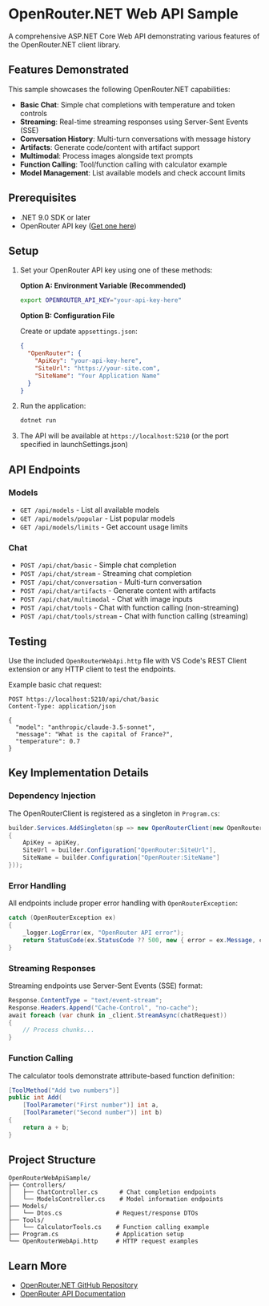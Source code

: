 # OpenRouter.NET Web API Sample

A comprehensive ASP.NET Core Web API demonstrating various features of the OpenRouter.NET client library.

## Features Demonstrated

This sample showcases the following OpenRouter.NET capabilities:

- **Basic Chat**: Simple chat completions with temperature and token controls
- **Streaming**: Real-time streaming responses using Server-Sent Events (SSE)
- **Conversation History**: Multi-turn conversations with message history
- **Artifacts**: Generate code/content with artifact support
- **Multimodal**: Process images alongside text prompts
- **Function Calling**: Tool/function calling with calculator example
- **Model Management**: List available models and check account limits

## Prerequisites

- .NET 9.0 SDK or later
- OpenRouter API key ([Get one here](https://openrouter.ai/keys))

## Setup

1. Set your OpenRouter API key using one of these methods:

   **Option A: Environment Variable (Recommended)**
   ```bash
   export OPENROUTER_API_KEY="your-api-key-here"
   ```

   **Option B: Configuration File**

   Create or update `appsettings.json`:
   ```json
   {
     "OpenRouter": {
       "ApiKey": "your-api-key-here",
       "SiteUrl": "https://your-site.com",
       "SiteName": "Your Application Name"
     }
   }
   ```

2. Run the application:
   ```bash
   dotnet run
   ```

3. The API will be available at `https://localhost:5210` (or the port specified in launchSettings.json)

## API Endpoints

### Models

- `GET /api/models` - List all available models
- `GET /api/models/popular` - List popular models
- `GET /api/models/limits` - Get account usage limits

### Chat

- `POST /api/chat/basic` - Simple chat completion
- `POST /api/chat/stream` - Streaming chat completion
- `POST /api/chat/conversation` - Multi-turn conversation
- `POST /api/chat/artifacts` - Generate content with artifacts
- `POST /api/chat/multimodal` - Chat with image inputs
- `POST /api/chat/tools` - Chat with function calling (non-streaming)
- `POST /api/chat/tools/stream` - Chat with function calling (streaming)

## Testing

Use the included `OpenRouterWebApi.http` file with VS Code's REST Client extension or any HTTP client to test the endpoints.

Example basic chat request:
```http
POST https://localhost:5210/api/chat/basic
Content-Type: application/json

{
  "model": "anthropic/claude-3.5-sonnet",
  "message": "What is the capital of France?",
  "temperature": 0.7
}
```

## Key Implementation Details

### Dependency Injection

The OpenRouterClient is registered as a singleton in `Program.cs`:

```csharp
builder.Services.AddSingleton(sp => new OpenRouterClient(new OpenRouterClientOptions
{
    ApiKey = apiKey,
    SiteUrl = builder.Configuration["OpenRouter:SiteUrl"],
    SiteName = builder.Configuration["OpenRouter:SiteName"]
}));
```

### Error Handling

All endpoints include proper error handling with `OpenRouterException`:

```csharp
catch (OpenRouterException ex)
{
    _logger.LogError(ex, "OpenRouter API error");
    return StatusCode(ex.StatusCode ?? 500, new { error = ex.Message, code = ex.ErrorCode });
}
```

### Streaming Responses

Streaming endpoints use Server-Sent Events (SSE) format:

```csharp
Response.ContentType = "text/event-stream";
Response.Headers.Append("Cache-Control", "no-cache");
await foreach (var chunk in _client.StreamAsync(chatRequest))
{
    // Process chunks...
}
```

### Function Calling

The calculator tools demonstrate attribute-based function definition:

```csharp
[ToolMethod("Add two numbers")]
public int Add(
    [ToolParameter("First number")] int a,
    [ToolParameter("Second number")] int b)
{
    return a + b;
}
```

## Project Structure

```
OpenRouterWebApiSample/
├── Controllers/
│   ├── ChatController.cs      # Chat completion endpoints
│   └── ModelsController.cs    # Model information endpoints
├── Models/
│   └── Dtos.cs               # Request/response DTOs
├── Tools/
│   └── CalculatorTools.cs    # Function calling example
├── Program.cs                # Application setup
└── OpenRouterWebApi.http     # HTTP request examples
```

## Learn More

- [OpenRouter.NET GitHub Repository](https://github.com/WilliamAvHolmberg/OpenRouter.NET)
- [OpenRouter API Documentation](https://openrouter.ai/docs)
